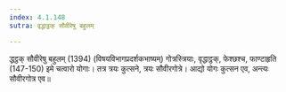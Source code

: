 ```yaml
---
index: 4.1.148
sutra: वृद्धाट्ठक् सौवीरेषु बहुलम्

---
```

द्धट्ठक् सौवीरेषु बहुलम् (1394) (विषयविभागप्रदर्शकभाष्यम्) गोत्रस्त्रियाः, वृद्धाट्ठक्, फेश्छश्च, फाण्टाहृति (147-150) इमे चत्वारो योगाः। तत्र त्रयः कुत्सने, त्रयः सौवीरगोत्रे। आद्यो योगः कुत्सन एव, अन्त्यः सौवीरगोत्र एव॥